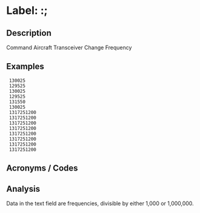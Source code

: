 # Label: :;

## Description

Command Aircraft Transceiver Change Frequency

## Examples

```
 130025
 129525
 130025
 129525
 131550
 130025
 1317251200
 1317251200
 1317251200
 1317251200
 1317251200
 1317251200
 1317251200
 1317251200
```

## Acronyms / Codes

## Analysis

Data in the text field are frequencies, divisible by either 1,000 or 1,000,000.
